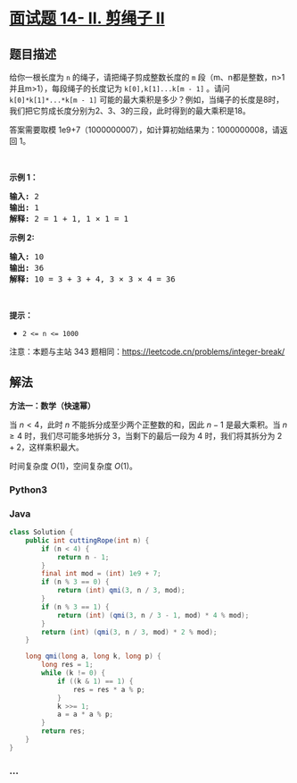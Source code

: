 # [面试题 14- II. 剪绳子 II](这里是题目链接，如：https://leetcode.cn/problems/shu-zu-zhong-zhong-fu-de-shu-zi-lcof/)

## 题目描述

<p>给你一根长度为 <code>n</code> 的绳子，请把绳子剪成整数长度的 <code>m</code>&nbsp;段（m、n都是整数，n&gt;1并且m&gt;1），每段绳子的长度记为 <code>k[0],k[1]...k[m - 1]</code> 。请问 <code>k[0]*k[1]*...*k[m - 1]</code> 可能的最大乘积是多少？例如，当绳子的长度是8时，我们把它剪成长度分别为2、3、3的三段，此时得到的最大乘积是18。</p>

<p>答案需要取模 1e9+7（1000000007），如计算初始结果为：1000000008，请返回 1。</p>

<p>&nbsp;</p>

<p><strong>示例 1：</strong></p>

<pre><strong>输入: </strong>2
<strong>输出: </strong>1
<strong>解释: </strong>2 = 1 + 1, 1 &times; 1 = 1</pre>

<p><strong>示例&nbsp;2:</strong></p>

<pre><strong>输入: </strong>10
<strong>输出: </strong>36
<strong>解释: </strong>10 = 3 + 3 + 4, 3 &times;&nbsp;3 &times;&nbsp;4 = 36</pre>

<p>&nbsp;</p>

<p><strong>提示：</strong></p>

<ul>
	<li><code>2 &lt;= n &lt;= 1000</code></li>
</ul>

<p>注意：本题与主站 343 题相同：<a href="https://leetcode.cn/problems/integer-break/">https://leetcode.cn/problems/integer-break/</a></p>

## 解法

**方法一：数学（快速幂）**

当 $n \lt 4$，此时 $n$ 不能拆分成至少两个正整数的和，因此 $n - 1$ 是最大乘积。当 $n \ge 4$ 时，我们尽可能多地拆分 $3$，当剩下的最后一段为 $4$ 时，我们将其拆分为 $2 + 2$，这样乘积最大。

时间复杂度 $O(1)$，空间复杂度 $O(1)$。

<!-- tabs:start -->

### **Python3**



### **Java**

```java
class Solution {
    public int cuttingRope(int n) {
        if (n < 4) {
            return n - 1;
        }
        final int mod = (int) 1e9 + 7;
        if (n % 3 == 0) {
            return (int) qmi(3, n / 3, mod);
        }
        if (n % 3 == 1) {
            return (int) (qmi(3, n / 3 - 1, mod) * 4 % mod);
        }
        return (int) (qmi(3, n / 3, mod) * 2 % mod);
    }

    long qmi(long a, long k, long p) {
        long res = 1;
        while (k != 0) {
            if ((k & 1) == 1) {
                res = res * a % p;
            }
            k >>= 1;
            a = a * a % p;
        }
        return res;
    }
}
```





















### **...**

```

```


